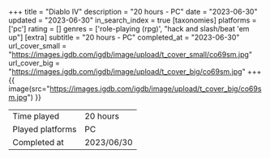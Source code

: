 +++
title = "Diablo IV"
description = "20 hours - PC"
date = "2023-06-30"
updated = "2023-06-30"
in_search_index = true
[taxonomies]
platforms = ['pc']
rating = []
genres = ['role-playing (rpg)', "hack and slash/beat 'em up"]
[extra]
subtitle = "20 hours - PC"
completed_at = "2023-06-30"
url_cover_small = "https://images.igdb.com/igdb/image/upload/t_cover_small/co69sm.jpg"
url_cover_big = "https://images.igdb.com/igdb/image/upload/t_cover_big/co69sm.jpg"
+++
{{ image(src="https://images.igdb.com/igdb/image/upload/t_cover_big/co69sm.jpg") }}

|              |            |
| ------------ | ---------- |
| Time played  | 20 hours |
| Played platforms    | PC |
| Completed at | 2023/06/30 |

